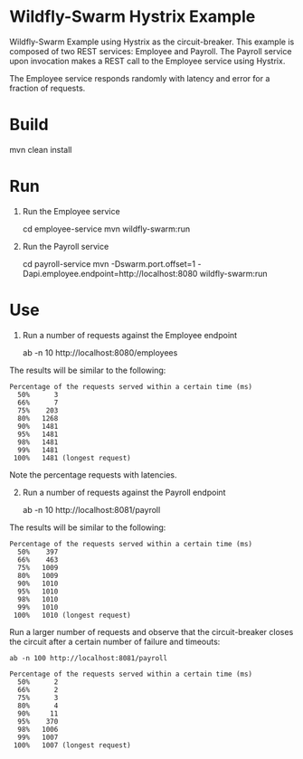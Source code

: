 # Wildfly-Swarm Hystrix Example
Wildfly-Swarm Example using Hystrix as the circuit-breaker. This example is composed of two REST services: Employee and Payroll. The Payroll service upon invocation makes a REST call to the Employee service using Hystrix. 

The Employee service responds randomly with latency and error for a fraction of requests.

# Build
mvn clean install

# Run
1. Run the Employee service
	
	cd employee-service
	mvn wildfly-swarm:run

2. Run the Payroll service
	
	cd payroll-service
	mvn -Dswarm.port.offset=1 -Dapi.employee.endpoint=http://localhost:8080 wildfly-swarm:run
	

# Use

1. Run a number of requests against the Employee endpoint

	ab -n 10 http://localhost:8080/employees

  The results will be similar to the following:

	Percentage of the requests served within a certain time (ms)
	  50%      3
	  66%      7
	  75%    203
	  80%   1268
	  90%   1481
	  95%   1481
	  98%   1481
	  99%   1481
	 100%   1481 (longest request)

  Note the percentage requests with latencies.

2. Run a number of requests against the Payroll endpoint

	ab -n 10 http://localhost:8081/payroll

  The results will be similar to the following:

	Percentage of the requests served within a certain time (ms)
	  50%    397
	  66%    463
	  75%   1009
	  80%   1009
	  90%   1010
	  95%   1010
	  98%   1010
	  99%   1010
	 100%   1010 (longest request)

  Run a larger number of requests and observe that the circuit-breaker closes the circuit after 
  a certain number of failure and timeouts:

	ab -n 100 http://localhost:8081/payroll

	Percentage of the requests served within a certain time (ms)
	  50%      2
	  66%      2
	  75%      3
	  80%      4
	  90%     11
	  95%    370
	  98%   1006
	  99%   1007
	 100%   1007 (longest request)
